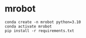 # mrobot

```
conda create -n mrobot python=3.10
conda activate mrobot
pip install -r requirements.txt
```
